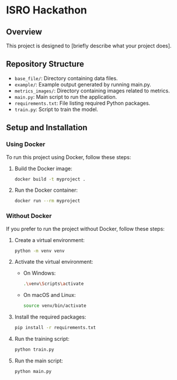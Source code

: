 # ISRO Hackathon

## Overview

This project is designed to [briefly describe what your project does].

## Repository Structure

- `base_file/`: Directory containing data files.
- `example/`: Example output generated by running main.py.
- `metrics_images/`: Directory containing images related to metrics.
- `main.py`: Main script to run the application.
- `requirements.txt`: File listing required Python packages.
- `train.py`: Script to train the model.

## Setup and Installation

### Using Docker

To run this project using Docker, follow these steps:

1. Build the Docker image:

   ```sh
   docker build -t myproject .
   ```

2. Run the Docker container:

   ```sh
   docker run --rm myproject
   ```

### Without Docker

If you prefer to run the project without Docker, follow these steps:

1. Create a virtual environment:

   ```sh
   python -m venv venv
   ```

2. Activate the virtual environment:

   - On Windows:

     ```sh
     .\venv\Scripts\activate
     ```

   - On macOS and Linux:

     ```sh
     source venv/bin/activate
     ```

3. Install the required packages:

   ```sh
   pip install -r requirements.txt
   ```

4. Run the training script:

   ```sh
   python train.py
   ```

5. Run the main script:

   ```sh
   python main.py
   ```
